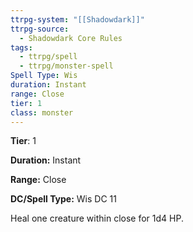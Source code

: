 ```yaml
---
ttrpg-system: "[[Shadowdark]]"
ttrpg-source:
  - Shadowdark Core Rules
tags:
  - ttrpg/spell
  - ttrpg/monster-spell
Spell Type: Wis
duration: Instant
range: Close
tier: 1
class: monster
---
```

**Tier**: 1

**Duration:** Instant

**Range:** Close

**DC/Spell Type:** Wis DC 11

Heal one creature within close for 1d4 HP.